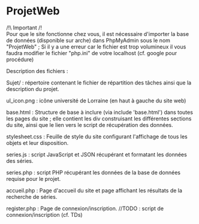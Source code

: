 # ProjetWeb

/!\ Important /!\
Pour que le site fonctionne chez vous, il est nécessaire d'importer la base de données (disponible sur arche) dans PhpMyAdmin sous le nom "ProjetWeb" ;
Si il y a une erreur car le fichier est trop volumineux il vous faudra modifier le fichier "php.ini" de votre localhost (cf. google pour procédure)

Description des fichiers :

Sujet/ : répertoire contenant le fichier de répartition des tâches ainsi que la description du projet.

ul_icon.png : icône université de Lorraine (en haut à gauche du site web)

base.html : Structure de base à inclure (via include 'base.html') dans toutes les pages du site ; elle contient les div construisant les différentes sections du site, ainsi que le lien vers le script de récupération des données.

stylesheet.css : Feuille de style du site configurant l'affichage de tous les objets et leur disposition.

series.js : script JavaScript et JSON récupérant et formatant les données des séries.

series.php : script PHP récupérant les données de la base de données requise pour le projet.

accueil.php : Page d'accueil du site et page affichant les résultats de la recherche de séries.

register.php : Page de connexion/inscription. //TODO : script de connexion/inscription (cf. TDs)


